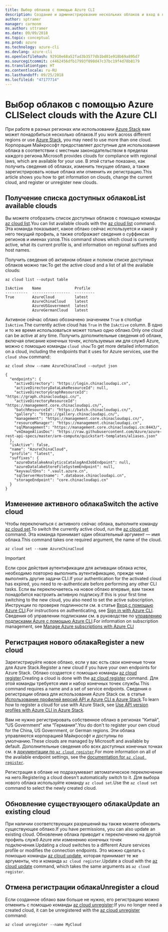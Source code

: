 ```yaml
---
title: Выбор облаков с помощью Azure CLI
description: Создание и администрирование нескольких облаков и вход в них с помощью Azure CLI.
author: sptramer
manager: carmonm
ms.author: sttramer
ms.date: 09/09/2018
ms.topic: conceptual
ms.prod: azure
ms.technology: azure-cli
ms.devlang: azure-cli
ms.openlocfilehash: 92910e68a52fad3b3577db1bd01e918b69a895d7
ms.sourcegitcommit: c4462456dfb17993f098d47c37bc19f4d78b8179
ms.translationtype: HT
ms.contentlocale: ru-RU
ms.lasthandoff: 09/25/2018
ms.locfileid: "47177714"
---
```

# <a name="select-clouds-with-the-azure-cli"></a><span data-ttu-id="6b862-103">Выбор облаков с помощью Azure CLI</span><span class="sxs-lookup"><span data-stu-id="6b862-103">Select clouds with the Azure CLI</span></span> 

<span data-ttu-id="6b862-104">При работе в разных регионах или использовании [Azure Stack](https://docs.microsoft.com/azure/azure-stack/user/) вам может понадобиться несколько облаков.</span><span class="sxs-lookup"><span data-stu-id="6b862-104">If you work across different regions or use [Azure Stack](https://docs.microsoft.com/azure/azure-stack/user/), you may need to use more than one cloud.</span></span> <span data-ttu-id="6b862-105">Корпорация Майкрософт предоставляет доступные для использования облака в соответствии с местным законодательством в пределах каждого региона.</span><span class="sxs-lookup"><span data-stu-id="6b862-105">Microsoft provides clouds for compliance with regional laws, which are available for your use.</span></span> <span data-ttu-id="6b862-106">В этой статье показано, как получить сведения об облаках, изменить текущее облако, а также зарегистрировать новые облака или отменить их регистрацию.</span><span class="sxs-lookup"><span data-stu-id="6b862-106">This article shows you how to get information on clouds, change the current cloud, and register or unregister new clouds.</span></span>

## <a name="list-available-clouds"></a><span data-ttu-id="6b862-107">Получение списка доступных облаков</span><span class="sxs-lookup"><span data-stu-id="6b862-107">List available clouds</span></span>

<span data-ttu-id="6b862-108">Вы можете отобразить список доступных облаков с помощью команды [az cloud list](/cli/azure/cloud#az-cloud-list).</span><span class="sxs-lookup"><span data-stu-id="6b862-108">You can list available clouds with the [az cloud list](/cli/azure/cloud#az-cloud-list) command.</span></span> <span data-ttu-id="6b862-109">Эта команда показывает, какое облако сейчас используется и какой у него текущий профиль, а также отображает сведения о суффиксах регионов и именах узлов.</span><span class="sxs-lookup"><span data-stu-id="6b862-109">This command shows which cloud is currently active, what its current profile is, and information on regional suffixes and host names.</span></span>

<span data-ttu-id="6b862-110">Получить сведения об активном облаке и полном списке доступных облаков можно так:</span><span class="sxs-lookup"><span data-stu-id="6b862-110">To get the active cloud and a list of all the available clouds:</span></span>

```azurecli-interactive
az cloud list --output table
```

```output
IsActive    Name               Profile
----------  -----------------  ---------
True        AzureCloud         latest
            AzureChinaCloud    latest
            AzureUSGovernment  latest
            AzureGermanCloud   latest
```

<span data-ttu-id="6b862-111">Активное сейчас облако обозначено значением `True` в столбце `IsActive`.</span><span class="sxs-lookup"><span data-stu-id="6b862-111">The currently active cloud has `True` in the `IsActive` column.</span></span> <span data-ttu-id="6b862-112">В одно и то же время использоваться может только одно облако.</span><span class="sxs-lookup"><span data-stu-id="6b862-112">Only one cloud can be active at any time.</span></span> <span data-ttu-id="6b862-113">Получить дополнительные сведения об облаке, включая описание конечных точек, используемых им для служб Azure, можно с помощью команды `cloud show`:</span><span class="sxs-lookup"><span data-stu-id="6b862-113">To get more detailed information on a cloud, including the endpoints that it uses for Azure services, use the `cloud show` command:</span></span>

```azurecli-interactive
az cloud show --name AzureChinaCloud --output json
```

```output
{
  "endpoints": {
    "activeDirectory": "https://login.chinacloudapi.cn",
    "activeDirectoryDataLakeResourceId": null,
    "activeDirectoryGraphResourceId": "https://graph.chinacloudapi.cn/",
    "activeDirectoryResourceId": "https://management.core.chinacloudapi.cn/",
    "batchResourceId": "https://batch.chinacloudapi.cn/",
    "gallery": "https://gallery.chinacloudapi.cn/",
    "management": "https://management.core.chinacloudapi.cn/",
    "resourceManager": "https://management.chinacloudapi.cn",
    "sqlManagement": "https://management.core.chinacloudapi.cn:8443/",
    "vmImageAliasDoc": "https://raw.githubusercontent.com/Azure/azure-rest-api-specs/master/arm-compute/quickstart-templates/aliases.json"
  },
  "isActive": false,
  "name": "AzureChinaCloud",
  "profile": "latest",
  "suffixes": {
    "azureDatalakeAnalyticsCatalogAndJobEndpoint": null,
    "azureDatalakeStoreFileSystemEndpoint": null,
    "keyvaultDns": ".vault.azure.cn",
    "sqlServerHostname": ".database.chinacloudapi.cn",
    "storageEndpoint": "core.chinacloudapi.cn"
  }
}
```

## <a name="switch-the-active-cloud"></a><span data-ttu-id="6b862-114">Изменение активного облака</span><span class="sxs-lookup"><span data-stu-id="6b862-114">Switch the active cloud</span></span>

<span data-ttu-id="6b862-115">Чтобы переключиться с активного сейчас облака, выполните команду [az cloud set](/cli/azure/cloud#az-cloud-set).</span><span class="sxs-lookup"><span data-stu-id="6b862-115">To switch the currently active cloud, run the [az cloud set](/cli/azure/cloud#az-cloud-set) command.</span></span> <span data-ttu-id="6b862-116">Эта команда принимает один обязательный аргумент — имя облака.</span><span class="sxs-lookup"><span data-stu-id="6b862-116">This command takes one required argument, the name of the cloud.</span></span>

```azurecli-interactive
az cloud set --name AzureChinaCloud
```

> [!IMPORTANT]
> <span data-ttu-id="6b862-117">Если срок действия аутентификации для активации облака истек, необходимо повторно выполнить аутентификацию, прежде чем выполнять другие задачи CLI.</span><span class="sxs-lookup"><span data-stu-id="6b862-117">If your authentication for the activated cloud has expired, you need to re-authenticate before performing any other CLI tasks.</span></span> <span data-ttu-id="6b862-118">Если вы переключаетесь на новое облако впервые, вам также понадобится настроить активную подписку.</span><span class="sxs-lookup"><span data-stu-id="6b862-118">If this is your first time switching to the new cloud, you also need to set the active subscription.</span></span>
> <span data-ttu-id="6b862-119">Инструкции по проверке подлинности см. в статье [Вход с помощью Azure CLI](authenticate-azure-cli.md).</span><span class="sxs-lookup"><span data-stu-id="6b862-119">For instructions on authenticating, see [Sign in with Azure CLI](authenticate-azure-cli.md).</span></span> <span data-ttu-id="6b862-120">Сведения об управлении подписками см. в руководстве по [управлению подписками Azure с помощью Azure CLI](manage-azure-subscriptions-azure-cli.md).</span><span class="sxs-lookup"><span data-stu-id="6b862-120">For information on subscription management, see [Manage Azure subscriptions with Azure CLI](manage-azure-subscriptions-azure-cli.md)</span></span>

## <a name="register-a-new-cloud"></a><span data-ttu-id="6b862-121">Регистрация нового облака</span><span class="sxs-lookup"><span data-stu-id="6b862-121">Register a new cloud</span></span>

<span data-ttu-id="6b862-122">Зарегистрируйте новое облако, если у вас есть свои конечные точки для Azure Stack.</span><span class="sxs-lookup"><span data-stu-id="6b862-122">Register a new cloud if you have your own endpoints for Azure Stack.</span></span> <span data-ttu-id="6b862-123">Облако создается с помощью команды [az cloud register](/cli/azure/cloud#az-cloud-register).</span><span class="sxs-lookup"><span data-stu-id="6b862-123">Creating a cloud is done with the [az cloud register](/cli/azure/cloud#az-cloud-register) command.</span></span> <span data-ttu-id="6b862-124">Для этой команды требуется имя и набор конечных точек службы.</span><span class="sxs-lookup"><span data-stu-id="6b862-124">This command requires a name and a set of service endpoints.</span></span> <span data-ttu-id="6b862-125">Сведения о регистрации облака для использования Azure Stack см. в статье [Использование профилей версий API и Azure CLI в Azure Stack](/azure/azure-stack/user/azure-stack-version-profiles-azurecli2#connect-to-azure-stack).</span><span class="sxs-lookup"><span data-stu-id="6b862-125">To learn how to register a cloud for use with Azure Stack, see [Use API version profiles with Azure CLI in Azure Stack](/azure/azure-stack/user/azure-stack-version-profiles-azurecli2#connect-to-azure-stack).</span></span>

<span data-ttu-id="6b862-126">Вам не нужно регистрировать собственное облако в регионах "Китай", "US Government" или "Германия".</span><span class="sxs-lookup"><span data-stu-id="6b862-126">You do don't to register your own cloud for the China, US Government, or German regions.</span></span> <span data-ttu-id="6b862-127">Эти облака управляются корпорацией Майкрософт и доступны по умолчанию.</span><span class="sxs-lookup"><span data-stu-id="6b862-127">These clouds are managed by Microsoft and available by default.</span></span>  <span data-ttu-id="6b862-128">Дополнительные сведения обо всех доступных конечных точках см. в [документации по `az cloud register`](/cli/azure/cloud#az-cloud-register).</span><span class="sxs-lookup"><span data-stu-id="6b862-128">For more information on all of the available endpoint settings, see the [documentation for `az cloud register`](/cli/azure/cloud#az-cloud-register).</span></span>

<span data-ttu-id="6b862-129">Регистрация в облаке не подразумевает автоматическое переключение на него.</span><span class="sxs-lookup"><span data-stu-id="6b862-129">Registering a cloud doesn't automatically switch to it.</span></span> <span data-ttu-id="6b862-130">Для выбора нового облака используйте команду `az cloud set`.</span><span class="sxs-lookup"><span data-stu-id="6b862-130">Use the `az cloud set` command to select the newly created cloud.</span></span>

## <a name="update-an-existing-cloud"></a><span data-ttu-id="6b862-131">Обновление существующего облака</span><span class="sxs-lookup"><span data-stu-id="6b862-131">Update an existing cloud</span></span>

<span data-ttu-id="6b862-132">При наличии соответствующих разрешений вы также можете обновить существующее облако.</span><span class="sxs-lookup"><span data-stu-id="6b862-132">If you have permissions, you can also update an existing cloud.</span></span> <span data-ttu-id="6b862-133">Обновление облака приводит к переключению на другой профиль служб Azure или изменению конечных точек подключения.</span><span class="sxs-lookup"><span data-stu-id="6b862-133">Updating a cloud switches to a different Azure services profile or modifies the connection endpoints.</span></span>
<span data-ttu-id="6b862-134">Это можно сделать с помощью команды [az cloud update](/cli/azure/cloud#az-cloud-update), которая принимает те же аргументы, что и команда `az cloud register`.</span><span class="sxs-lookup"><span data-stu-id="6b862-134">Update a cloud with the [az cloud update](/cli/azure/cloud#az-cloud-update) command, which takes the same arguments as `az cloud register`.</span></span>

## <a name="unregister-a-cloud"></a><span data-ttu-id="6b862-135">Отмена регистрации облака</span><span class="sxs-lookup"><span data-stu-id="6b862-135">Unregister a cloud</span></span>

<span data-ttu-id="6b862-136">Если созданное облако вам больше не нужно, его регистрацию можно отменить с помощью команды [az cloud unregister](/cli/azure/cloud#az-cloud-unregister):</span><span class="sxs-lookup"><span data-stu-id="6b862-136">If you no longer need a created cloud, it can be unregistered with the [az cloud unregister](/cli/azure/cloud#az-cloud-unregister) command:</span></span>

```azurecli-interactive
az cloud unregister --name MyCloud
```
